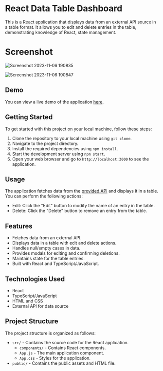 # React Data Table Dashboard

This is a React application that displays data from an external API source in a table format. It allows you to edit and delete entries in the table, demonstrating knowledge of React, state management.

# Screenshot
![Screenshot 2023-11-06 190835](https://github.com/hotblooded058/Alippo_frontened_assignment/assets/88645562/10fcec48-6fbe-4748-9813-b10e73740f6b)

![Screenshot 2023-11-06 190847](https://github.com/hotblooded058/Alippo_frontened_assignment/assets/88645562/0127f5f4-4be5-4c9d-b015-721b5935b799)



## Demo

You can view a live demo of the application [here](#insert_live_demo_link_here).

## Getting Started

To get started with this project on your local machine, follow these steps:

1. Clone the repository to your local machine using `git clone`.
2. Navigate to the project directory.
3. Install the required dependencies using `npm install`.
4. Start the development server using `npm start`.
5. Open your web browser and go to `http://localhost:3000` to see the application.

## Usage

The application fetches data from the [provided API](https://assets.alippo.com/catalog/static/data.json) and displays it in a table. You can perform the following actions:

- Edit: Click the "Edit" button to modify the name of an entry in the table.
- Delete: Click the "Delete" button to remove an entry from the table.

## Features

- Fetches data from an external API.
- Displays data in a table with edit and delete actions.
- Handles null/empty cases in data.
- Provides modals for editing and confirming deletions.
- Maintains state for the table entries.
- Built with React and TypeScript/JavaScript.

## Technologies Used

- React
- TypeScript/JavaScript
- HTML and CSS
- External API for data source

## Project Structure

The project structure is organized as follows:

- `src/` - Contains the source code for the React application.
  - `components/` - Contains React components.
  - `App.js` - The main application component.
  - `App.css` - Styles for the application.
- `public/` - Contains the public assets and HTML file.

